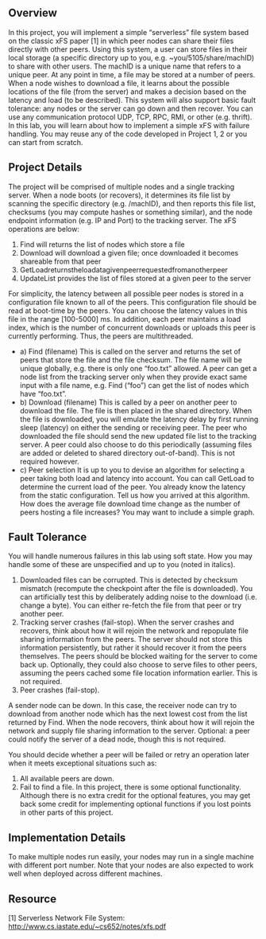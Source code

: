 ## Overview
In this project, you will implement a simple “serverless” file system based on the classic xFS paper [1] in which peer nodes can share their files directly with other peers. Using this system, a user can store files in their local storage (a specific directory up to you, e.g. ~you/5105/share/machID) to share with other users. The machID is a unique name that refers to a unique peer. At any point in time, a file may be stored at a number of peers. When a node wishes to download a file, it learns about the possible locations of the file (from the server) and makes a decision based on the latency and load (to be described). This system will also support basic fault tolerance: any nodes or the server can go down and then recover. You can use any communication protocol UDP, TCP, RPC, RMI, or other (e.g. thrift). In this lab, you will learn about how to implement a simple xFS with failure handling. You may reuse any of the code developed in Project 1, 2 or you can start from scratch.
## Project Details
The project will be comprised of multiple nodes and a single tracking server. When a node boots (or recovers), it determines its file list by scanning the specific directory (e.g. /machID), and then reports this file list, checksums (you may compute hashes or something similar), and the node endpoint information (e.g. IP and Port) to the tracking server. The xFS operations are below:
1. Find will returns the list of nodes which store a file
2. Download will download a given file; once downloaded it becomes shareable from that peer
3. GetLoadreturnstheloadatagivenpeerrequestedfromanotherpeer
4. UpdateList provides the list of files stored at a given peer to the server

For simplicity, the latency between all possible peer nodes is stored in a configuration file known to all of the peers. This configuration file should be read at boot-time by the peers. You can choose the latency values in this file in the range [100-5000] ms. In addition, each peer maintains a load index, which is the number of concurrent downloads or uploads this peer is currently performing. Thus, the peers are multithreaded.
- a) Find (filename)
This is called on the server and returns the set of peers that store the file and the file checksum. The file name will be unique globally, e.g. there is only one “foo.txt” allowed. A peer can get a node list from the tracking server only when they provide exact same input with a file name, e.g. Find (“foo”) can get the list of nodes which have “foo.txt”.
- b) Download (filename)
This is called by a peer on another peer to download the file. The file is then placed in the shared directory.
When the file is downloaded, you will emulate the latency delay by first running sleep (latency) on either the sending or receiving peer. The peer who downloaded the file should send the new updated file list to the tracking server. A peer could also choose to do this periodically (assuming files are added or deleted to shared directory out-of-band). This is not required however.
- c) Peer selection
It is up to you to devise an algorithm for selecting a peer taking both load and latency into account. You can call GetLoad to determine the current load of the peer. You already know the latency from the static configuration. Tell us how you arrived at this algorithm. How does the average file download time change as the number of peers hosting a file increases? You may want to include a simple graph.

## Fault Tolerance
You will handle numerous failures in this lab using soft state. How you may handle some of these are unspecified and up to you (noted in italics).
1) Downloaded files can be corrupted. This is detected by checksum mismatch (recompute the checkpoint
after the file is downloaded). You can artificially test this by deliberately adding noise to the download (i.e.
change a byte). You can either re-fetch the file from that peer or try another peer.
2) Tracking server crashes (fail-stop).
When the server crashes and recovers, think about how it will rejoin the network and repopulate file sharing information from the peers. The server should not store this information persistently, but rather it should recover it from the peers themselves.
The peers should be blocked waiting for the server to come back up. Optionally, they could also choose to serve files to other peers, assuming the peers cached some file location information earlier. This is not required.
3) Peer crashes (fail-stop).

A sender node can be down. In this case, the receiver node can try to download from another node which has the next lowest cost from the list returned by Find. When the node recovers, think about how it will rejoin the network and supply file sharing information to the server. Optional: a peer could notify the server of a dead node, though this is not required.

You should decide whether a peer will be failed or retry an operation later when it meets exceptional situations such as:
1) All available peers are down.
2) Fail to find a file.
In this project, there is some optional functionality. Although there is no extra credit for the optional features, you may get back some credit for implementing optional functions if you lost points in other parts of this project.

## Implementation Details
To make multiple nodes run easily, your nodes may run in a single machine with different port number. Note that your nodes are also expected to work well when deployed across different machines.

## Resource
[1] Serverless Network File System: http://www.cs.iastate.edu/~cs652/notes/xfs.pdf
   

